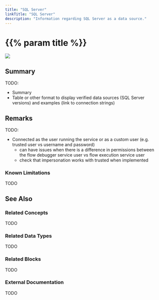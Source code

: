 ```yaml
---
title: "SQL Server"
linkTitle: "SQL Server"
description: "Information regarding SQL Server as a data source."
---
```


# {{% param title %}}

<img src="/images/work-in-progress.jpg">

## Summary

TODO: 

- Summary
- Table or other format to display verified data sources (SQL Server versions) and examples (link to connection strings)

## Remarks

TODO:

- Connected as the user running the service or as a custom user (e.g. trusted user vs username and password)
  - can have issues when there is a difference in permissions between the flow debugger service user vs flow execution service user
  - check that impersonation works with trusted when implemented

### Known Limitations

TODO

## See Also

### Related Concepts

TODO

### Related Data Types

TODO

### Related Blocks

TODO

### External Documentation

TODO
